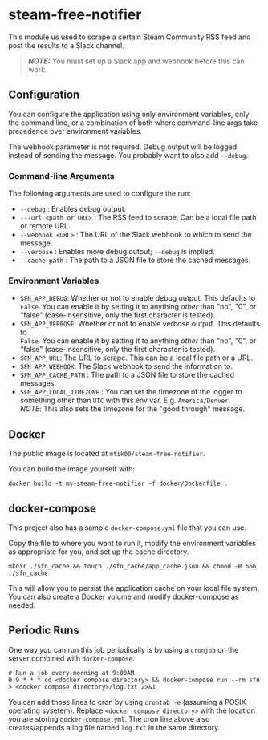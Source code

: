 # steam-free-notifier

This module us used to scrape a certain Steam Community RSS feed and post
the results to a Slack channel.

> **_NOTE:_**  You must set up a Slack app and webhook before this can work.

## Configuration

You can configure the application using only environment variables, only the
command line, or a combination of both where command-line args take precedence
over environment variables.

The webhook parameter is not required.  Debug output will be logged instead of
sending the message.  You probably want to also add `--debug`.

### Command-line Arguments
The following arguments are used to configure the run:

*   `--debug` : Enables debug output.
*   `---url <path or URL>` : The RSS feed to scrape.  Can be a local file path  
    or remote URL.
*   `--webhook <URL>` : The URL of the Slack webhook to which to send the message.
*   `--verbose` : Enables more debug output; `--debug` is implied.
*   `--cache-path` : The path to a JSON file to store the cached messages.

### Environment Variables

*   `SFN_APP_DEBUG`: Whether or not to enable debug output.  This defaults to  
    `False`.  You can enable it by setting it to anything _other_ than "no", "0",
    or "false" (case-insensitive, only the first character is tested).
*   `SFN_APP_VERBOSE`: Whether or not to enable verbose output.  This defaults to  
    `False`.  You can enable it by setting it to anything _other_ than "no", "0",
    or "false" (case-insensitive, only the first character is tested).
*   `SFN_APP_URL`: The URL to scrape.  This can be a local file path 
    or a URL.
*   `SFN_APP_WEBHOOK`: The Slack webhook to send the information to.
*   `SFN_APP_CACHE_PATH` : The path to a JSON file to store the cached messages.
*   `SFN_APP_LOCAL_TIMEZONE` : You can set the timezone of the logger to something
    other than `UTC` with this env var.  E.g. `America/Denver`.  
    *NOTE*: This also sets the timezone for the "good through" message.

## Docker

The public image is located at `mtik00/steam-free-notifier`.

You can build the image yourself with:

    docker build -t my-steam-free-notifier -f docker/Dockerfile .

## docker-compose

This project also has a sample `docker-compose.yml` file that you can use.

Copy the file to where you want to run it, modify the environment variables as appropriate for you, and set up the cache directory.

    mkdir ./sfn_cache && touch ./sfn_cache/app_cache.json && chmod -R 666 ./sfn_cache

This will allow you to persist the application cache on your local file system.  You can also create a Docker volume and modify docker-compose as needed.

## Periodic Runs

One way you can run this job periodically is by using a `cronjob` on the server combined with `docker-compose`.

    # Run a job every morning at 9:00AM
    0 9 * * * cd <docker compose directory> && docker-compose run --rm sfn > <docker compose directory>/log.txt 2>&1

You can add those lines to cron by using `crontab -e` (assuming a POSIX operating sysetem).  Replace `<docker compose directory>` with the location you are storing `docker-compose.yml`.  The cron line above also creates/appends a log file named `log.txt` in the same directory.
